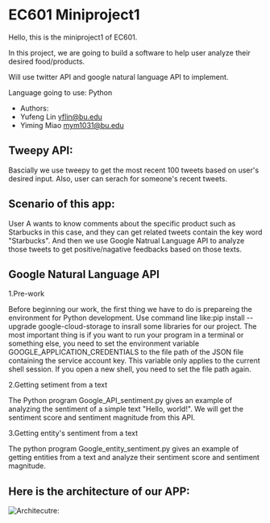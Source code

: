 # EC601 Miniproject1

Hello, this is the miniproject1 of EC601.

In this project, we are going to build a software to help user analyze their desired food/products.

Will use twitter API and google natural language API to implement.

Language going to use: Python

- Authors:
- Yufeng Lin     yflin@bu.edu
- Yiming Miao    mym1031@bu.edu

## Tweepy API:

Bascially we use tweepy to get the most recent 100 tweets based on user's desired input.
Also, user can serach for someone's recent tweets.
## Scenario of this app:
User A wants to know comments about the specific product such as Starbucks in this case, and they can get related tweets contain the key word "Starbucks". And then we use Google Natrual Language API to analyze those tweets to get positive/nagative feedbacks based on those texts.
## Google Natural Language API

1.Pre-work

 Before beginning our work, the first thing we have to do is prepareing the environment for Python development. Use command line like:pip install --upgrade google-cloud-storage to insrall some libraries for our project. The most important thing is if you want to run your program in a terminal or something else, you need to set the environment variable GOOGLE_APPLICATION_CREDENTIALS to the file path of the JSON file containing the service account key. This variable only applies to the current shell session. If you open a new shell, you need to set the file path again.
 
2.Getting setiment from a text
 
 The Python program Google_API_sentiment.py gives an example of analyzing the sentiment of a simple text "Hello, world!". We will get the sentiment score and sentiment magnitude from this API.
 
3.Getting entity's sentiment from a text

 The python program Google_entity_sentiment.py gives an example of getting entities from a text and analyze their sentiment score and sentiment magnitude.
 
## Here is the architecture of our APP:

![Architecutre: ](https://github.com/Yufeng-L/EC601_miniproject1/blob/master/architecture.png)
